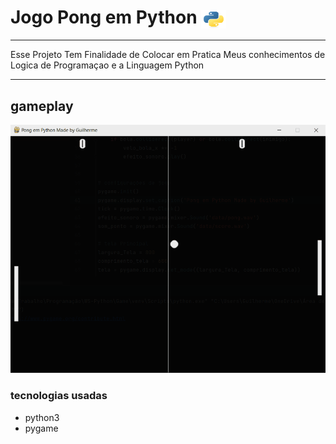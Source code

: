 <h1>Jogo Pong em Python  <img align="center" alt="Icon-Python" height="30" width="40" src="https://raw.githubusercontent.com/devicons/devicon/master/icons/python/python-original.svg"></h1>


---
<p>Esse Projeto Tem Finalidade de Colocar em Pratica Meus conhecimentos de Logica de Programaçao e a Linguagem Python</p>

---



<h2>gameplay</h2>

![Gameplay](data/Pong.gif)


<h3>tecnologias usadas</h3>

* python3 
* pygame







